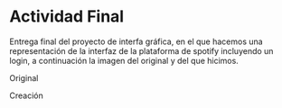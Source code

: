 # Actividad Final

Entrega final del proyecto de interfa gráfica, en el que hacemos una representación de la interfaz de la plataforma de spotify incluyendo un login, a continuación la imagen del original y del que hicimos.

Original



Creación


